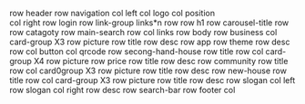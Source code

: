 row header
    row navigation
        col left
            col
                logo
            col
                position    
        col right
            row login
            row link-group
                links*n
    row
        row h1
        row carousel-title
    row
        row catagoty
        row main-search
    row
        col
            links
row body
    row business
        col card-group X3
            row picture
            row title
            row desc
    row app
        row theme
        row desc
        row 
            col button
            col qrcode
    row secong-hand-house
        row title
        row 
            col card-group X4
                row picture
                row price
                row title
                row desc
    row community
        row title
        row 
            col card0group X3
                row picture
                row title
                row desc
    row new-house
        row title
        row 
            col card-group X3
                row picture
                row title
                row desc 
    row slogan
        col left
            row slogan
        col right
            row desc
            row search-bar
row footer
    col